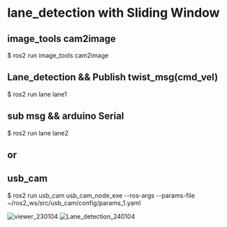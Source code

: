 # lane_detection with Sliding Window


## image_tools cam2image
$ ros2 run image_tools cam2image


## Lane_detection && Publish twist_msg(cmd_vel)
$ ros2 run lane lane1


## sub msg && arduino Serial
$ ros2 run lane lane2


## or


## usb_cam
$ ros2 run usb_cam usb_cam_node_exe --ros-args --params-file ~/ros2_ws/src/usb_cam/config/params_1.yaml


![viewer_230104](https://github.com/RLmodel/RLCar_examples/assets/32663016/e2944459-fac6-4c84-a7c8-ebb7351ec6aa)
![Lane_detection_240104](https://github.com/RLmodel/RLCar_examples/assets/151706131/8325c69d-0f57-454c-aa70-0a7b048a5ce9)
